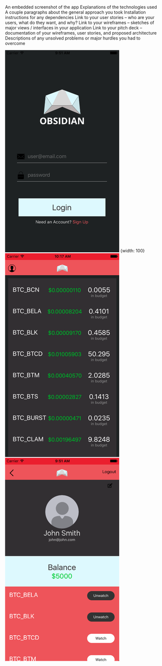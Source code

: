 An embedded screenshot of the app
Explanations of the technologies used
A couple paragraphs about the general approach you took
Installation instructions for any dependencies
Link to your user stories – who are your users, what do they want, and why?
Link to your wireframes – sketches of major views / interfaces in your application
Link to your pitch deck – documentation of your wireframes, user stories, and proposed architecture
Descriptions of any unsolved problems or major hurdles you had to overcome


![](./screenshots_mockups/login_screen_shot.png) {width: 100}
![](./screenshots_mockups/home_screen_shot.png)
![](./screenshots_mockups/profile_screen_shot.png)